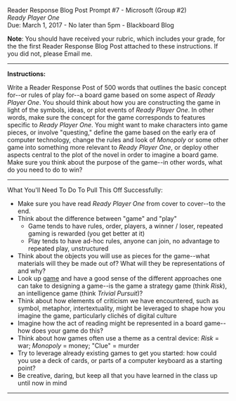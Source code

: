 
Reader Response Blog Post Prompt #7 - Microsoft (Group #2)  
*Ready Player One*  
Due: March 1, 2017 - No later than 5pm - Blackboard Blog  

**Note**: You should have received your rubric, which includes your grade, for the the first Reader Response Blog Post attached to these instructions. If you did not, please Email me.

---

**Instructions:**

Write a Reader Response Post of 500 words that outlines the basic concept for--or rules of play for--a board game based on some aspect of *Ready Player One*. You should think about how you are constructing the game in light of the symbols, ideas, or plot events of *Ready Player One*. In other words, make sure the concept for the game corresponds to features specific to *Ready Player One*. You might want to make characters into game pieces, or involve "questing," define the game based on the early era of computer technology, change the rules and look of *Monopoly* or some other game into something more relevant to *Ready Player One*, or deploy other aspects central to the plot of the novel in order to imagine a board game. Make sure you think about the purpose of the game--in other words, what do you need to do to win?

---

 What You'll Need To Do To Pull This Off Successfully: 

- Make sure you have read *Ready Player One* from cover to cover--to the end. 
- Think about the difference between "game" and "play"
	- Game tends to have rules, order, players, a winner / loser, repeated gaming is rewarded (you get better at it)
	- Play tends to have ad-hoc rules, anyone can join, no advantage to repeated play, unstructured
- Think about the objects you will use as pieces for the game--what materials will they be made out of? What will they be representations of and why? 
- Look up [game](https://en.wikipedia.org/wiki/Game) and have a good sense of the different approaches one can take to designing a game--is the game a strategy game (think *Risk*), an intelligence game (think *Trivial Pursuit*)? 
- Think about how elements of criticism we have encountered, such as symbol, metaphor, intertextuality, might be leveraged to shape how you imagine the game, particularly clichés of digital culture
- Imagine how the act of reading might be represented in a board game--how does your game do this?
- Think about how games often use a theme as a central device: *Risk* = war; *Monopoly* = money; "Clue" = murder
- Try to leverage already existing games to get you started: how could you use a deck of cards, or parts of a computer keyboard as a starting point?
- Be creative, daring, but keep all that you have learned in the class up until now in mind

---

